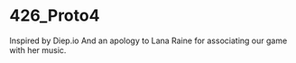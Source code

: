# 426_Proto4

Inspired by Diep.io
And an apology to Lana Raine for associating our game with her music.